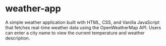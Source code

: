 # weather-app
A simple weather application built with HTML, CSS, and Vanilla JavaScript that fetches real-time weather data using the OpenWeatherMap API. Users can enter a city name to view the current temperature and weather description.

